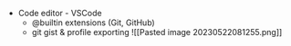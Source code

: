 - Code editor - VSCode
	- @builtin extensions (Git, GitHub) 
	- git gist & profile exporting 
	 ![[Pasted image 20230522081255.png]]
